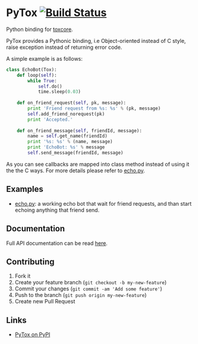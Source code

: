 # PyTox [![Build Status](https://travis-ci.org/aitjcize/PyTox.png?branch=master)](https://travis-ci.org/aitjcize/PyTox)
Python binding for [toxcore](https://github.com/irungentoo/ProjectTox-Core).

PyTox provides a Pythonic binding, i.e Object-oriented instead of C style, raise exception instead of returning error code.

A simple example is as follows:
```python
class EchoBot(Tox):
    def loop(self):
        while True:
            self.do()
            time.sleep(0.03)
    
    def on_friend_request(self, pk, message):
        print 'Friend request from %s: %s' % (pk, message)
        self.add_friend_norequest(pk)
        print 'Accepted.'
    
    def on_friend_message(self, friendId, message):
        name = self.get_name(friendId)
        print '%s: %s' % (name, message)
        print 'EchoBot: %s' % message
        self.send_message(friendId, message)
```
As you can see callbacks are mapped into class method instead of using it the the C ways.
For more details please refer to [echo.py](examples/echo.py).

## Examples
* [echo.py](examples/echo.py): a working echo bot that wait for friend requests, and than start echoing anything that friend send.

## Documentation
Full API documentation can be read [here](http://aitjcize.github.io/PyTox).

## Contributing
1. Fork it
2. Create your feature branch (`git checkout -b my-new-feature`)
3. Commit your changes (`git commit -am 'Add some feature'`)
4. Push to the branch (`git push origin my-new-feature`)
5. Create new Pull Request

## Links
* [PyTox on PyPI](https://pypi.python.org/pypi/PyTox)
